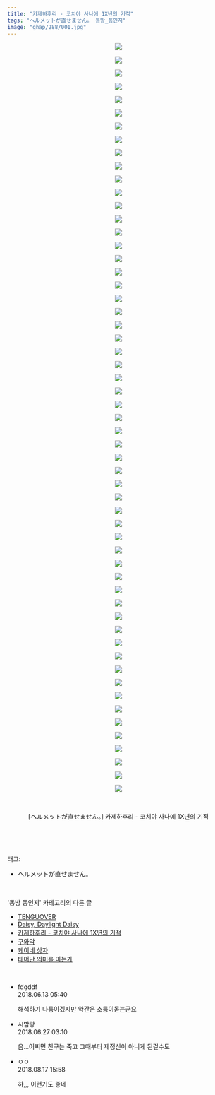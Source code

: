 ```yaml
---
title: "카제하후리 - 코치야 사나에 1X년의 기적"
tags: "ヘルメットが直せません。 동방_동인지"
image: "ghap/288/001.jpg"
---
```

<div class="article">
<p style="text-align: center; clear: none; float: none;"><img src="{{ site.nasurl }}/ghap/288/001.jpg"/></p>
<p style="text-align: center; clear: none; float: none;"><img src="{{ site.nasurl }}/ghap/288/002.png"/></p>
<p style="text-align: center; clear: none; float: none;"><img src="{{ site.nasurl }}/ghap/288/003.jpg"/></p>
<p style="text-align: center; clear: none; float: none;"><img src="{{ site.nasurl }}/ghap/288/004.jpg"/></p>
<p style="text-align: center; clear: none; float: none;"><img src="{{ site.nasurl }}/ghap/288/005.jpg"/></p>
<p style="text-align: center; clear: none; float: none;"><img src="{{ site.nasurl }}/ghap/288/006.jpg"/></p>
<p style="text-align: center; clear: none; float: none;"><img src="{{ site.nasurl }}/ghap/288/007.jpg"/></p>
<p style="text-align: center; clear: none; float: none;"><img src="{{ site.nasurl }}/ghap/288/008.jpg"/></p>
<p style="text-align: center; clear: none; float: none;"><img src="{{ site.nasurl }}/ghap/288/009.jpg"/></p>
<p style="text-align: center; clear: none; float: none;"><img src="{{ site.nasurl }}/ghap/288/010.jpg"/></p>
<p style="text-align: center; clear: none; float: none;"><img src="{{ site.nasurl }}/ghap/288/011.jpg"/></p>
<p style="text-align: center; clear: none; float: none;"><img src="{{ site.nasurl }}/ghap/288/012.jpg"/></p>
<p style="text-align: center; clear: none; float: none;"><img src="{{ site.nasurl }}/ghap/288/013.jpg"/></p>
<p style="text-align: center; clear: none; float: none;"><img src="{{ site.nasurl }}/ghap/288/014.jpg"/></p>
<p style="text-align: center; clear: none; float: none;"><img src="{{ site.nasurl }}/ghap/288/015.jpg"/></p>
<p style="text-align: center; clear: none; float: none;"><img src="{{ site.nasurl }}/ghap/288/016.jpg"/></p>
<p style="text-align: center; clear: none; float: none;"><img src="{{ site.nasurl }}/ghap/288/017.jpg"/></p>
<p style="text-align: center; clear: none; float: none;"><img src="{{ site.nasurl }}/ghap/288/018.jpg"/></p>
<p style="text-align: center; clear: none; float: none;"><img src="{{ site.nasurl }}/ghap/288/019.jpg"/></p>
<p style="text-align: center; clear: none; float: none;"><img src="{{ site.nasurl }}/ghap/288/020.jpg"/></p>
<p style="text-align: center; clear: none; float: none;"><img src="{{ site.nasurl }}/ghap/288/021.jpg"/></p>
<p style="text-align: center; clear: none; float: none;"><img src="{{ site.nasurl }}/ghap/288/022.jpg"/></p>
<p style="text-align: center; clear: none; float: none;"><img src="{{ site.nasurl }}/ghap/288/023.jpg"/></p>
<p style="text-align: center; clear: none; float: none;"><img src="{{ site.nasurl }}/ghap/288/024.jpg"/></p>
<p style="text-align: center; clear: none; float: none;"><img src="{{ site.nasurl }}/ghap/288/025.jpg"/></p>
<p style="text-align: center; clear: none; float: none;"><img src="{{ site.nasurl }}/ghap/288/026.jpg"/></p>
<p style="text-align: center; clear: none; float: none;"><img src="{{ site.nasurl }}/ghap/288/027.jpg"/></p>
<p style="text-align: center; clear: none; float: none;"><img src="{{ site.nasurl }}/ghap/288/028.jpg"/></p>
<p style="text-align: center; clear: none; float: none;"><img src="{{ site.nasurl }}/ghap/288/029.jpg"/></p>
<p style="text-align: center; clear: none; float: none;"><img src="{{ site.nasurl }}/ghap/288/030.jpg"/></p>
<p style="text-align: center; clear: none; float: none;"><img src="{{ site.nasurl }}/ghap/288/031.jpg"/></p>
<p style="text-align: center; clear: none; float: none;"><img src="{{ site.nasurl }}/ghap/288/032.jpg"/></p>
<p style="text-align: center; clear: none; float: none;"><img src="{{ site.nasurl }}/ghap/288/033.jpg"/></p>
<p style="text-align: center; clear: none; float: none;"><img src="{{ site.nasurl }}/ghap/288/034.jpg"/></p>
<p style="text-align: center; clear: none; float: none;"><img src="{{ site.nasurl }}/ghap/288/035.jpg"/></p>
<p style="text-align: center; clear: none; float: none;"><img src="{{ site.nasurl }}/ghap/288/036.jpg"/></p>
<p style="text-align: center; clear: none; float: none;"><img src="{{ site.nasurl }}/ghap/288/037.jpg"/></p>
<p style="text-align: center; clear: none; float: none;"><img src="{{ site.nasurl }}/ghap/288/038.jpg"/></p>
<p style="text-align: center; clear: none; float: none;"><img src="{{ site.nasurl }}/ghap/288/039.jpg"/></p>
<p style="text-align: center; clear: none; float: none;"><img src="{{ site.nasurl }}/ghap/288/040.jpg"/></p>
<p style="text-align: center; clear: none; float: none;"><img src="{{ site.nasurl }}/ghap/288/041.jpg"/></p>
<p style="text-align: center; clear: none; float: none;"><img src="{{ site.nasurl }}/ghap/288/042.jpg"/></p>
<p style="text-align: center; clear: none; float: none;"><img src="{{ site.nasurl }}/ghap/288/043.jpg"/></p>
<p style="text-align: center; clear: none; float: none;"><img src="{{ site.nasurl }}/ghap/288/044.jpg"/></p>
<p style="text-align: center; clear: none; float: none;"><img src="{{ site.nasurl }}/ghap/288/045.jpg"/></p>
<p style="text-align: center; clear: none; float: none;"><img src="{{ site.nasurl }}/ghap/288/046.jpg"/></p>
<p style="text-align: center; clear: none; float: none;"><img src="{{ site.nasurl }}/ghap/288/047.jpg"/></p>
<p style="text-align: center; clear: none; float: none;"><img src="{{ site.nasurl }}/ghap/288/048.jpg"/></p>
<p style="text-align: center; clear: none; float: none;"><img src="{{ site.nasurl }}/ghap/288/049.jpg"/></p>
<p style="text-align: center; clear: none; float: none;"><img src="{{ site.nasurl }}/ghap/288/050.jpg"/></p>
<p style="text-align: center; clear: none; float: none;"><img src="{{ site.nasurl }}/ghap/288/051.jpg"/></p>
<p style="text-align: center; clear: none; float: none;"><img src="{{ site.nasurl }}/ghap/288/052.jpg"/></p>
<p style="text-align: center; clear: none; float: none;"><img src="{{ site.nasurl }}/ghap/288/053.jpg"/></p>
<p style="text-align: center; clear: none; float: none;"><img src="{{ site.nasurl }}/ghap/288/054.jpg"/></p>
<p style="text-align: center; clear: none; float: none;"><img src="{{ site.nasurl }}/ghap/288/055.jpg"/></p>
<p style="text-align: center; clear: none; float: none;"><img src="{{ site.nasurl }}/ghap/288/056.jpg"/></p>
<p style="text-align: center; clear: none; float: none;"><img src="{{ site.nasurl }}/ghap/288/057.jpg"/></p>
<p style="text-align: center; clear: none; float: none;"><br/></p>
<p style="text-align: center; clear: none; float: none;">[ヘルメットが直せません。] 카제하후리 - 코치야 사나에 1X년의 기적</p>
<p><br/></p>
</div><br/>
<div class="tagTrail">
<p>태그: </p>
<ul>
<li>ヘルメットが直せません。</li>
</ul>
</div><br/>
<div class="another">
<p>'동방 동인지' 카테고리의 다른 글</p>
<ul>
<li><a href="/2016-06-19-ghap_290">TENGUOVER</a></li>
<li><a href="/2016-06-19-ghap_289">Daisy, Daylight Daisy</a></li>
<li><a href="/2016-06-19-ghap_288">카제하후리 - 코치야 사나에 1X년의 기적</a></li>
<li><a href="/2016-06-19-ghap_287">구와악</a></li>
<li><a href="/2016-06-19-ghap_286">케이네 상자</a></li>
<li><a href="/2016-06-19-ghap_285">태어난 의미를 아는가</a></li>
</ul>
</div><br/>
<div class="cb_module cb_fluid">
<div class="cb_wrt cb_profile">
<div class="comment">
<ul>
<li class="cb_thumb_off" id="comment15269947">
<div class="cb_comment_area">
<div class="cb_info_area">
<div class="cb_section">
<span class="cb_nick_name">fdgddf</span>
</div>
<div class="cb_section">
<span class="cb_date">2018.06.13 05:40 </span>
</div>
</div>
<div class="cb_dsc_comment">
<p class="cb_dsc">
											해석하기 나름이겠지만 약간은 소름이돋는군요<br/>
</p>
</div>
</div></li>
<li class="cb_thumb_off" id="comment15277282">
<div class="cb_comment_area">
<div class="cb_info_area">
<div class="cb_section">
<span class="cb_nick_name">시밤쾅</span>
</div>
<div class="cb_section">
<span class="cb_date">2018.06.27 03:10 </span>
</div>
</div>
<div class="cb_dsc_comment">
<p class="cb_dsc">
											음...어쩌면 친구는 죽고 그때부터 제정신이 아니게 된걸수도
										</p>
</div>
</div></li>
<li class="cb_thumb_off" id="comment15310866">
<div class="cb_comment_area">
<div class="cb_info_area">
<div class="cb_section">
<span class="cb_nick_name">ㅇㅇ</span>
</div>
<div class="cb_section">
<span class="cb_date">2018.08.17 15:58 </span>
</div>
</div>
<div class="cb_dsc_comment">
<p class="cb_dsc">
											햐,,, 이런거도 좋네
										</p>
</div>
</div></li>
</ul>
</div>
</div><!-- commentList close -->
</div><br/>
